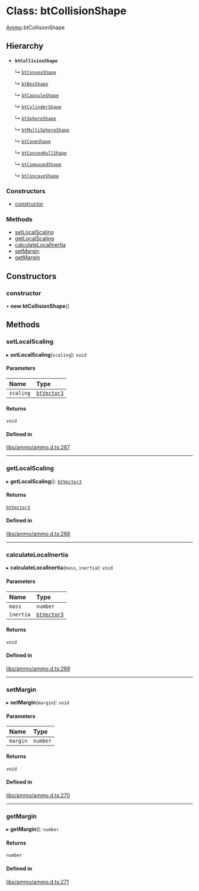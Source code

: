 # Class: btCollisionShape

[Ammo](../modules/Ammo.md).btCollisionShape

## Hierarchy

- **`btCollisionShape`**

  ↳ [`btConvexShape`](Ammo.btConvexShape.md)

  ↳ [`btBoxShape`](Ammo.btBoxShape.md)

  ↳ [`btCapsuleShape`](Ammo.btCapsuleShape.md)

  ↳ [`btCylinderShape`](Ammo.btCylinderShape.md)

  ↳ [`btSphereShape`](Ammo.btSphereShape.md)

  ↳ [`btMultiSphereShape`](Ammo.btMultiSphereShape.md)

  ↳ [`btConeShape`](Ammo.btConeShape.md)

  ↳ [`btConvexHullShape`](Ammo.btConvexHullShape.md)

  ↳ [`btCompoundShape`](Ammo.btCompoundShape.md)

  ↳ [`btConcaveShape`](Ammo.btConcaveShape.md)


### Constructors

- [constructor](Ammo.btCollisionShape.md#constructor)

### Methods

- [setLocalScaling](Ammo.btCollisionShape.md#setlocalscaling)
- [getLocalScaling](Ammo.btCollisionShape.md#getlocalscaling)
- [calculateLocalInertia](Ammo.btCollisionShape.md#calculatelocalinertia)
- [setMargin](Ammo.btCollisionShape.md#setmargin)
- [getMargin](Ammo.btCollisionShape.md#getmargin)

## Constructors

### constructor

• **new btCollisionShape**()

## Methods

### setLocalScaling

▸ **setLocalScaling**(`scaling`): `void`

#### Parameters

| Name | Type |
| :------ | :------ |
| `scaling` | [`btVector3`](Ammo.btVector3.md) |

#### Returns

`void`

#### Defined in

[libs/ammo/ammo.d.ts:267](https://github.com/Orillusion/orillusion/blob/main/src/libs/ammo/ammo.d.ts#L267)

___

### getLocalScaling

▸ **getLocalScaling**(): [`btVector3`](Ammo.btVector3.md)

#### Returns

[`btVector3`](Ammo.btVector3.md)

#### Defined in

[libs/ammo/ammo.d.ts:268](https://github.com/Orillusion/orillusion/blob/main/src/libs/ammo/ammo.d.ts#L268)

___

### calculateLocalInertia

▸ **calculateLocalInertia**(`mass`, `inertia`): `void`

#### Parameters

| Name | Type |
| :------ | :------ |
| `mass` | `number` |
| `inertia` | [`btVector3`](Ammo.btVector3.md) |

#### Returns

`void`

#### Defined in

[libs/ammo/ammo.d.ts:269](https://github.com/Orillusion/orillusion/blob/main/src/libs/ammo/ammo.d.ts#L269)

___

### setMargin

▸ **setMargin**(`margin`): `void`

#### Parameters

| Name | Type |
| :------ | :------ |
| `margin` | `number` |

#### Returns

`void`

#### Defined in

[libs/ammo/ammo.d.ts:270](https://github.com/Orillusion/orillusion/blob/main/src/libs/ammo/ammo.d.ts#L270)

___

### getMargin

▸ **getMargin**(): `number`

#### Returns

`number`

#### Defined in

[libs/ammo/ammo.d.ts:271](https://github.com/Orillusion/orillusion/blob/main/src/libs/ammo/ammo.d.ts#L271)
